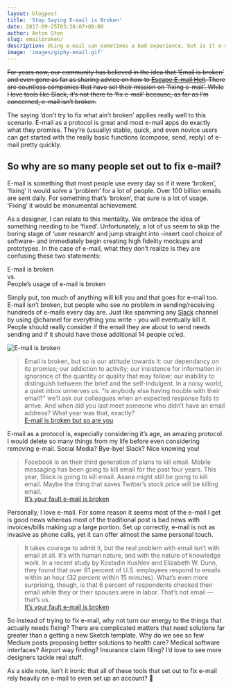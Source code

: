 ```yaml
---
layout: blogpost
title: 'Stop Saying E-mail is Broken'
date: 2017-09-25T03:38:07+00:00
author: Anton Sten
slug: emailbroken/
description: Using e-mail can sometimes a bad experience, but is it e-mail itself or HOW we use it?
image: 'images/giphy-email.gif'
---
```


~~For years now, our community has believed in the idea that ‘Email is broken’ and even gone as far as sharing advice on how to [Escape E-mail Hell](https://medium.com/the-year-of-the-looking-glass/escaping-e-mail-hell-f55905f3862f). There are countless companies that have set their mission on ‘fixing e-mail’. While I love tools like Slack, it’s not there to ‘fix e-mail’ because, as far as I’m concerned, e-mail isn’t broken.~~

The saying ‘don’t try to fix what ain’t broken’ applies really well to this scenario. E-mail as a protocol is great and most e-mail apps do exactly what they promise. They’re (usually) stable, quick, and even novice users can get started with the really basic functions (compose, send, reply) of e-mail pretty quickly.


## So why are so many people set out to fix e-mail?

E-mail is something that most people use every day so if it were ‘broken’, ‘fixing’ it would solve a ‘problem’ for a lot of people. Over 100 billion emails are sent daily. For something that’s ‘broken’, that sure is a lot of usage. ‘Fixing’ it would be monumental achievement.

As a designer, I can relate to this mentality. We embrace the idea of something needing to be ‘fixed’.  Unfortunately, a lot of us seem to skip the boring stage of ‘user research’ and jump straight into -insert cool choice of software- and immediately begin creating high fidelity mockups and prototypes. In the case of e-mail, what they don’t realize is they are confusing these two statements:

E-mail is broken<br>
vs.<br>
People’s usage of e-mail is broken

Simply put, too much of anything will kill you and that goes for e-mail too. E-mail isn’t broken, but people who see no problem in sending/receiving hundreds of e-mails every day are. Just like spamming any [Slack](https://slack.com) channel by using @channel for everything you write - you will eventually kill it. People should really consider if the email they are about to send needs sending and if it should have those additional 14 people cc’ed.

![E-mail is broken](/images/giphy-email.gif)

>Email is broken, but so is our attitude towards it: our dependancy on its promise; our addiction to activity; our insistence for information in ignorance of the quantity or quality that may follow; our inability to distinguish between the brief and the self-indulgent. In a noisy world, a quiet inbox unnerves us. “Is anybody else having trouble with their email?” we’ll ask our colleagues when an expected response fails to arrive. And when did you last meet someone who didn’t have an email address? What year was that, exactly?<br>
[E-mail is broken but so are you](https://medium.com/@paul_a_smith/email-is-broken-but-so-are-you-bc5f24fc8a97)

E-mail as a protocol is, especially considering it’s age, an amazing protocol. I would delete so many things from my life before even considering removing e-mail. Social Media? Bye-bye! Slack? Nice knowing you!

>Facebook is on their third generation of plans to kill email. Mobile messaging has been going to kill email for the past four years. This year, Slack is going to kill email. Asana might still be going to kill email. Maybe the thing that saves Twitter’s stock price will be killing email.<br>
[It’s your fault e-mail is broken](https://techcrunch.com/2015/07/22/its-your-fault-email-is-broken/)

Personally, I love e-mail. For some reason it seems most of the e-mail I get is good news whereas most of the traditional post is bad news with invoices/bills making up a large portion. Set up correctly, e-mail is not as invasive as phone calls, yet it can offer almost the same personal touch.

>It takes courage to admit it, but the real problem with email isn’t with email at all. It’s with human nature, and with the nature of knowledge work.
In a recent study by Kostadin Kushlev and Elizabeth W. Dunn, they found that over 81 percent of U.S. employees respond to emails within an hour (32 percent within 15 minutes). What’s even more surprising, though, is that 6 percent of respondents checked their email while they or their spouses were in labor. That’s not email — that’s us.<br>
[It’s your fault e-mail is broken](https://techcrunch.com/2015/07/22/its-your-fault-email-is-broken/)

So instead of trying to fix e-mail, why not turn our energy to the things that actually needs fixing? There are complicated matters that need solutions far greater than a getting a new Sketch template. Why do we see so few Medium posts proposing better solutions to health care? Medical software interfaces? Airport way finding? Insurance claim filing? I’d love to see more designers tackle real stuff.

As a side note, isn’t it ironic that all of these tools that set out to fix e-mail rely heavily on e-mail to even set up an account? 🤔
